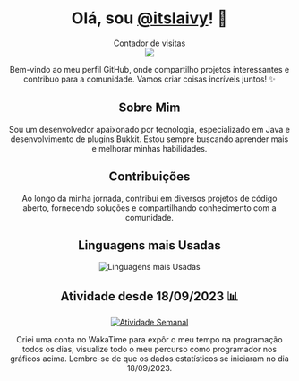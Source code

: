 <h1 align="center">Olá, sou <a href="https://github.com/itslaivy">@itslaivy</a>! 👋</h1>

<p align="center"> 
  Contador de visitas<br>
  <img src="https://profile-counter.glitch.me/itslaivy/count.svg" />
</p>

<p align="center">
  Bem-vindo ao meu perfil GitHub, onde compartilho projetos interessantes e contribuo para a comunidade. Vamos criar coisas incríveis juntos! ✨
</p>

<h2 align="center">Sobre Mim</h2>

<p align="center">
  Sou um desenvolvedor apaixonado por tecnologia, especializado em Java e desenvolvimento de plugins Bukkit. Estou sempre buscando aprender mais e melhorar minhas habilidades.
</p>

<h2 align="center">Contribuições</h2>

<p align="center">
  Ao longo da minha jornada, contribuí em diversos projetos de código aberto, fornecendo soluções e compartilhando conhecimento com a comunidade.
</p>

<h2 align="center">Linguagens mais Usadas</h2>

<div align="center">
  <img src="https://github-readme-stats.vercel.app/api/top-langs/?username=itslaivy&layout=compact&theme=dark" alt="Linguagens mais Usadas">
</div>

<h2 align="center">Atividade desde 18/09/2023 📊</h2>

<div align="center">
  <a href="https://wakatime.com/@itslaivy">
    <img src="https://github-readme-stats.vercel.app/api/wakatime?username=laivy&layout=compact&theme=dark" alt="Atividade Semanal">
  </a>

  <p align="center">
    Criei uma conta no WakaTime para expôr o meu tempo na programação todos os dias, visualize todo o meu percurso como programador nos gráficos acima.
    Lembre-se de que os dados estatísticos se iniciaram no dia 18/09/2023.
  </p>
</div>
